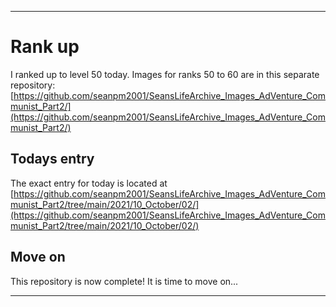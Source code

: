 
***

# Rank up

I ranked up to level 50 today. Images for ranks 50 to 60 are in this separate repository: [https://github.com/seanpm2001/SeansLifeArchive_Images_AdVenture_Communist_Part2/](https://github.com/seanpm2001/SeansLifeArchive_Images_AdVenture_Communist_Part2/)

## Todays entry

The exact entry for today is located at [https://github.com/seanpm2001/SeansLifeArchive_Images_AdVenture_Communist_Part2/tree/main/2021/10_October/02/](https://github.com/seanpm2001/SeansLifeArchive_Images_AdVenture_Communist_Part2/tree/main/2021/10_October/02/)

## Move on

This repository is now complete! It is time to move on...

***


